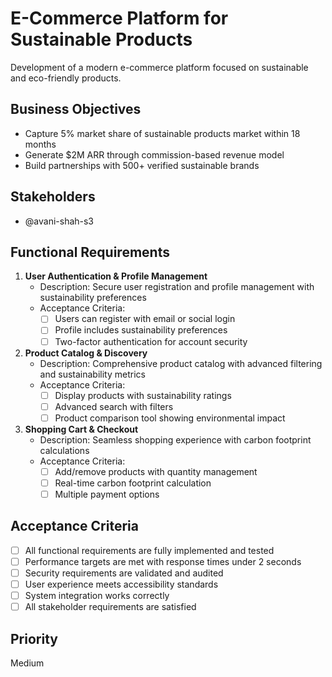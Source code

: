 # E-Commerce Platform for Sustainable Products

Development of a modern e-commerce platform focused on sustainable and eco-friendly products.

## Business Objectives
- Capture 5% market share of sustainable products market within 18 months
- Generate $2M ARR through commission-based revenue model
- Build partnerships with 500+ verified sustainable brands

## Stakeholders
- @avani-shah-s3

## Functional Requirements

1. **User Authentication & Profile Management**
   - Description: Secure user registration and profile management with sustainability preferences
   - Acceptance Criteria:
     - [ ] Users can register with email or social login
     - [ ] Profile includes sustainability preferences
     - [ ] Two-factor authentication for account security

2. **Product Catalog & Discovery**
   - Description: Comprehensive product catalog with advanced filtering and sustainability metrics
   - Acceptance Criteria:
     - [ ] Display products with sustainability ratings
     - [ ] Advanced search with filters
     - [ ] Product comparison tool showing environmental impact

3. **Shopping Cart & Checkout**
   - Description: Seamless shopping experience with carbon footprint calculations
   - Acceptance Criteria:
     - [ ] Add/remove products with quantity management
     - [ ] Real-time carbon footprint calculation
     - [ ] Multiple payment options

## Acceptance Criteria
- [ ] All functional requirements are fully implemented and tested
- [ ] Performance targets are met with response times under 2 seconds
- [ ] Security requirements are validated and audited
- [ ] User experience meets accessibility standards
- [ ] System integration works correctly
- [ ] All stakeholder requirements are satisfied

## Priority
Medium
